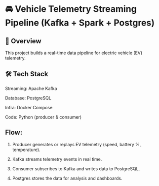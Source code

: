 # 🚘 Vehicle Telemetry Streaming Pipeline (Kafka + Spark + Postgres)
## 📌 Overview

This project builds a real-time data pipeline for electric vehicle (EV) telemetry.
## 🛠️ Tech Stack

Streaming: Apache Kafka

Database: PostgreSQL

Infra: Docker Compose

Code: Python (producer & consumer)

## Flow:

1. Producer generates or replays EV telemetry (speed, battery %, temperature).

2. Kafka streams telemetry events in real time.

3. Consumer subscribes to Kafka and writes data to PostgreSQL.

4. Postgres stores the data for analysis and dashboards.
